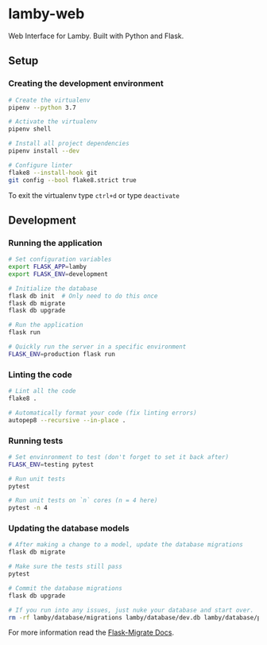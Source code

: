 # lamby-web

Web Interface for Lamby. Built with Python and Flask.

## Setup

### Creating the development environment

```bash
# Create the virtualenv
pipenv --python 3.7

# Activate the virtualenv
pipenv shell

# Install all project dependencies
pipenv install --dev

# Configure linter
flake8 --install-hook git
git config --bool flake8.strict true
```

To exit the virtualenv type `ctrl+d` or type `deactivate`

## Development

### Running the application

```bash
# Set configuration variables
export FLASK_APP=lamby
export FLASK_ENV=development

# Initialize the database
flask db init  # Only need to do this once
flask db migrate
flask db upgrade

# Run the application
flask run
```

```bash
# Quickly run the server in a specific environment
FLASK_ENV=production flask run
```

### Linting the code

```bash
# Lint all the code
flake8 .
```

```bash
# Automatically format your code (fix linting errors)
autopep8 --recursive --in-place .
```

### Running tests

```bash
# Set envinronment to test (don't forget to set it back after)
FLASK_ENV=testing pytest

# Run unit tests
pytest

# Run unit tests on `n` cores (n = 4 here)
pytest -n 4
```

### Updating the database models

```bash
# After making a change to a model, update the database migrations
flask db migrate

# Make sure the tests still pass
pytest

# Commit the database migrations
flask db upgrade
```

```bash
# If you run into any issues, just nuke your database and start over.
rm -rf lamby/database/migrations lamby/database/dev.db lamby/database/prod.db
```

For more information read the [Flask-Migrate Docs](https://flask-migrate.readthedocs.io/en/latest/).
